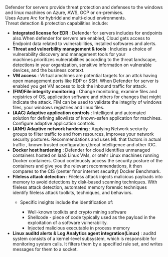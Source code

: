 Defender for servers provide threat protection and defenses to the windows and linux machines on Azure, AWS, GCP or on-premises.<br>
Uses Azure Arc for hybridd and multi-cloud environments.<br>
Threat detection & protection capabilities include:
* **Integrated license for EDR** : Defender for servers includes for endpoints also.When defender for servers are enabled, Cloud gets access to Endpoint data related to vulnerabilities, installed softwares and alerts.
* **Threat and vulnerbility management & tools** : Includes a choice of vulnerability discovery and management tools for your machines.prioritizes vulnerabilities according to the threat landscape, detections in your organization, sensitive information on vulnerable devices, and the business context.
* **VM access** : VIrtual amchines are potential targets for an attck having open management ports like RDP or SSH. When Defender for server is enabled you get VM access to lock the inbound traffic for attack.
* **(FIM)File integrity monitoring** : Change monitoring, examine files and registries of OS, application software and others for changes that might indicate the attack. FIM can be used to validate the integrity of windows files, your windows registries and linux files.
* **(AAC) Adaptive application controls** : Intelligent and automated solution  for defining allowlists of known-safen application for machines. Configure adaptive application controls.
* **(ANH) Adaptive network hardening** : Applying Network seciurity groups to filter traffic to and from resources, improves your network security postures. Recommendations and uses ML that factors in actual traffic , known trusted configuration,threat intelligence and other IOC.
* **Docker host hardening** : Defender for cloud identifies unmanaged containers hosted on IaaS Linux VMs, or otehr Linux machines running Docker containers. Cloud continuosly access the security posture of the containers and give you the relevant recommendations, it then compares to the CIS (center fmor internet security) Docker Benchmark.
* **Fileless attack detection** : Fileless attack injects malicious payloads into memory to avoid detections by disk-based scanning techniques. With fileless attack detection, automated memory forensic techniques identify fileless attack toolkits, techniques, and behaviors.
  * Specific insights include the identification of:

    * Well-known toolkits and crypto mining software
    * Shellcode - piece of code typically used as the payload in the exploitation of a software vulnerability.
    * Injected malicious executable in process memory
 * **Linux auditd alerts & Log Analytics agent integration(Linux)** : auditd system consists of a kernel-level subsystem, which is responsible for monitoring system calls. It filters them by a specified rule set, and writes messages for them to a socket.
